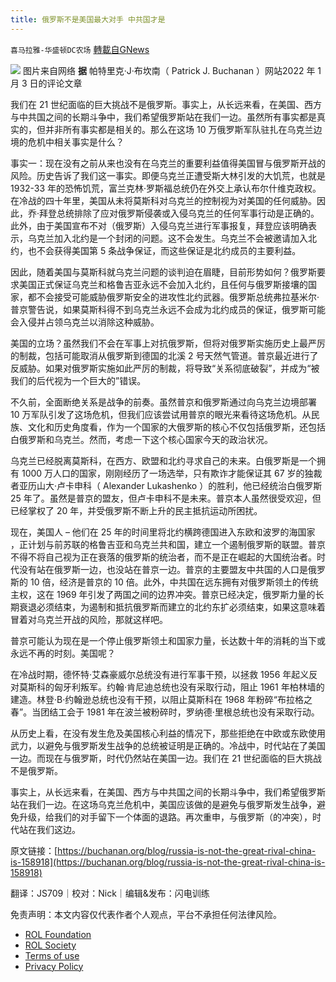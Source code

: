 ```yaml
---
title: 俄罗斯不是美国最大对手 中共国才是
---
```

`喜马拉雅-华盛顿DC农场` [轉載自GNews](https://gnews.org/zh-hans/1838757/)

![](https://assets.gnews.org/wp-content/uploads/2022/01/图片2-22.png) 图片来自网络
**据** 帕特里克·J·布坎南（ Patrick J. Buchanan ）网站2022 年 1 月 3 日的评论文章

我们在 21 世纪面临的巨大挑战不是俄罗斯。事实上，从长远来看，在美国、西方与中共国之间的长期斗争中，我们希望俄罗斯站在我们一边。虽然所有事实都是真实的，但并非所有事实都是相关的。那么在这场 10 万俄罗斯军队驻扎在乌克兰边境的危机中相关事实是什么？

事实一：现在没有之前从来也没有在乌克兰的重要利益值得美国冒与俄罗斯开战的风险。历史告诉了我们这一事实。即便乌克兰正遭受斯大林引发的大饥荒，也就是 1932-33 年的恐怖饥荒，富兰克林·罗斯福总统仍在外交上承认布尔什维克政权。在冷战的四十年里，美国从未将莫斯科对乌克兰的控制视为对美国的任何威胁。因此，乔·拜登总统排除了应对俄罗斯侵袭或入侵乌克兰的任何军事行动是正确的。此外，由于美国宣布不对（俄罗斯）入侵乌克兰进行军事报复，拜登应该明确表示，乌克兰加入北约是一个封闭的问题。这不会发生。乌克兰不会被邀请加入北约，也不会获得美国第 5 条战争保证，而这些保证是北约成员的主要利益。

因此，随着美国与莫斯科就乌克兰问题的谈判迫在眉睫，目前形势如何？俄罗斯要求美国正式保证乌克兰和格鲁吉亚永远不会加入北约，且任何与俄罗斯接壤的国家，都不会接受可能威胁俄罗斯安全的进攻性北约武器。俄罗斯总统弗拉基米尔·普京警告说，如果莫斯科得不到乌克兰永远不会成为北约成员的保证，俄罗斯可能会入侵并占领乌克兰以消除这种威胁。

美国的立场？虽然我们不会在军事上对抗俄罗斯，但将对俄罗斯实施历史上最严厉的制裁，包括可能取消从俄罗斯到德国的北​​溪 2 号天然气管道。普京最近进行了反威胁。如果对俄罗斯实施如此严厉的制裁，将导致“关系彻底破裂”，并成为“被我们的后代视为一个巨大的”错误。

不久前，全面断绝关系是战争的前奏。虽然普京和俄罗斯通过向乌克兰边境部署 10 万军队引发了这场危机，但我们应该尝试用普京的眼光来看待这场危机。从民族、文化和历史角度看，作为一个国家的大俄罗斯的核心不仅包括俄罗斯，还包括白俄罗斯和乌克兰。然而，考虑一下这个核心国家今天的政治状况。

乌克兰已经脱离莫斯科，在西方、欧盟和北约寻求自己的未来。白俄罗斯是一个拥有 1000 万人口的国家，刚刚经历了一场选举，只有欺诈才能保证其 67 岁的独裁者亚历山大·卢卡申科（ Alexander Lukashenko ）的胜利，他已经统治白俄罗斯 25 年了。虽然是普京的盟友，但卢卡申科不是未来。普京本人虽然很受欢迎，但已经掌权了 20 年，并受俄罗斯不断上升的民主抵抗运动所困扰。

现在，美国人 – 他们在 25 年的时间里将北约横跨德国进入东欧和波罗的海国家 ，正计划与前苏联的格鲁吉亚和乌克兰共和国，建立一个遏制俄罗斯的联盟。普京不得不将自己视为正在衰落的俄罗斯的统治者，而不是正在崛起的大国统治者。时代没有站在俄罗斯一边，也没站在普京一边。普京的主要盟友中共国的人口是俄罗斯的 10 倍，经济是普京的 10 倍。此外，中共国在远东拥有对俄罗斯领土的传统主权，这在 1969 年引发了两国之间的边界冲突。普京已经决定，俄罗斯力量的长期衰退必须结束，为遏制和抵抗俄罗斯而建立的北约东扩必须结束，如果这意味着冒着对乌克兰开战的风险，那就这样吧。

普京可能认为现在是一个停止俄罗斯领土和国家力量，长达数十年的消耗的当下或永远不再的时刻。美国呢？

在冷战时期，德怀特·艾森豪威尔总统没有进行军事干预，以拯救 1956 年起义反对莫斯科的匈牙利叛军。约翰·肯尼迪总统也没有采取行动，阻止 1961 年柏林墙的建造。林登·B·约翰逊总统也没有干预，以阻止莫斯科在 1968 年粉碎“布拉格之春”。当团结工会于 1981 年在波兰被粉碎时，罗纳德·里根总统也没有采取行动。

从历史上看，在没有发生危及美国核心利益的情况下，那些拒绝在中欧或东欧使用武力，以避免与俄罗斯发生战争的总统被证明是正确的。冷战中，时代站在了美国一边。而现在与俄罗斯，时代仍然站在美国一边。我们在 21 世纪面临的巨大挑战不是俄罗斯。

事实上，从长远来看，在美国、西方与中共国之间的长期斗争中，我们希望俄罗斯站在我们一边。在这场乌克兰危机中，美国应该做的是避免与俄罗斯发生战争，避免升级，给我们的对手留下一个体面的退路。再次重申，与俄罗斯（的冲突），时代站在我们这边。

原文链接：[https://buchanan.org/blog/russia-is-not-the-great-rival-china-is-158918](https://buchanan.org/blog/russia-is-not-the-great-rival-china-is-158918)





翻译：JS709｜校对：Nick｜编辑&发布：闪电训练

 

免责声明：本文内容仅代表作者个人观点，平台不承担任何法律风险。

- [ROL Foundation](https://rolfoundation.org/)
- [ROL Society](https://rolsociety.org/)
- [Terms of use](https://gnews.org/terms-of-use-3/)
- [Privacy Policy](https://gnews.org/privacy-policy/)
